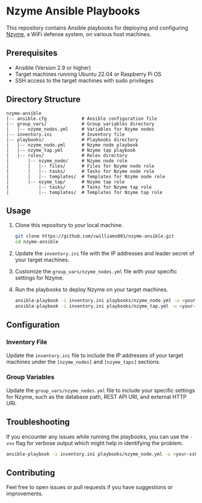 # Nzyme Ansible Playbooks

This repository contains Ansible playbooks for deploying and configuring [Nzyme](https://www.nzyme.org/), a WiFi defense system, on various host machines.

## Prerequisites

- Ansible (Version 2.9 or higher)
- Target machines running Ubuntu 22.04 or Raspberry Pi OS
- SSH access to the target machines with sudo privileges

## Directory Structure

```
nzyme-ansible
|-- ansible.cfg             # Ansible configuration file
|-- group_vars/             # Group variables directory
|   |-- nzyme_nodes.yml     # Variables for Nzyme nodes
|-- inventory.ini           # Inventory file
|-- playbooks/              # Playbooks directory
|   |-- nzyme_node.yml      # Nzyme node playbook
|   |-- nzyme_tap.yml       # Nzyme tap playbook
|   |-- roles/              # Roles directory
|       |-- nzyme_node/     # Nzyme node role
|       |   |-- files/      # Files for Nzyme node role
|       |   |-- tasks/      # Tasks for Nzyme node role
|       |   |-- templates/  # Templates for Nzyme node role
|       |-- nzyme_tap/      # Nzyme tap role
|           |-- tasks/      # Tasks for Nzyme tap role
|           |-- templates/  # Templates for Nzyme tap role
```

## Usage

1. Clone this repository to your local machine.
    ```bash
    git clone https://github.com/cwilliams001/nzyme-ansible.git
    cd nzyme-ansible
    ```

2. Update the `inventory.ini` file with the IP addresses and leader secret of your target machines.

3. Customize the `group_vars/nzyme_nodes.yml` file with your specific settings for Nzyme.

4. Run the playbooks to deploy Nzyme on your target machines.
    ```bash
    ansible-playbook -i inventory.ini playbooks/nzyme_node.yml -u <your-ssh-username>
    ansible-playbook -i inventory.ini playbooks/nzyme_tap.yml -u <your-ssh-username>
    ```

## Configuration

### Inventory File

Update the `inventory.ini` file to include the IP addresses of your target machines under the `[nzyme_nodes]` and `[nzyme_taps]` sections.

### Group Variables

Update the `group_vars/nzyme_nodes.yml` file to include your specific settings for Nzyme, such as the database path, REST API URI, and external HTTP URI.

## Troubleshooting

If you encounter any issues while running the playbooks, you can use the `-vvv` flag for verbose output which might help in identifying the problem.

```bash
ansible-playbook -i inventory.ini playbooks/nzyme_node.yml -u <your-ssh-username> -vvv
```

## Contributing

Feel free to open issues or pull requests if you have suggestions or improvements.
